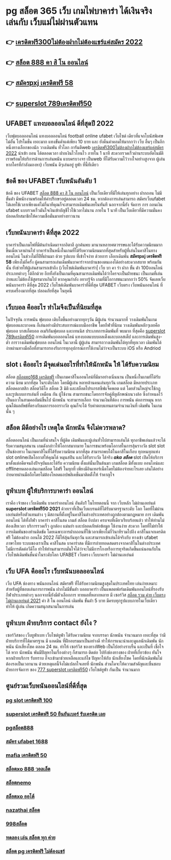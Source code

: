 # pg สล็อต 365 เว็บ เกมไพ่บาคาร่า ได้เงินจริง เล่นกับ เว็บแม่ไม่ผ่านตัวแทน 

## 👉 [เครดิตฟรี300ไม่ต้องฝากไม่ต้องแชร์แค่สมัคร 2022](https://mabet.net/)
## 👉 [สล็อต 888 คา สิ โน ออนไลน์](https://mabet.net/register/)
## 👉 [สมัครpxj เครดิตฟรี 58](https://mabet.net/credit-free-new/)
## 👉 [superslot 789เครดิตฟรี50](https://mabet.net/register/)

## UFABET  แทงบอลออนไลน์   ดีที่สุดปี 2022

เว็บฟุตบอลออนไลน์ แทงบอลออนไลน์ football online   ufabet    เว็บไซต์ เดียวที่แจกโบนัสพิเศษไม่อั้น โปรโมชั่น  เยอะมาก แทงขั้นต่ำแค่เพียง 10 บาท และ ยังคืนค่าคอมให้มากกว่า เว็บ อื่นๆ เป็นอีกหนึ่งทางเลือกของนัก วางเดิมพัน ทั่วโลก การันตีweb [เครดิตฟรี300ไม่ต้องฝากไม่ต้องแชร์แค่สมัคร 2022](https://mabet.net/register/)  นำเข้า  ถอน  ได้ตลอดเวลา   ฝากเงินไวโอนไว ภายใน 1 นาที สะดวกรวดเร็วผ่านระบบอัตโนมัติ เราพร้อมให้บริการด้านการเล่นพนัน แบบครบวงจร เป็นweb ที่ได้รับความไว้วางใจอย่างสูงจาก  ผู้เล่น  หากใครที่กำลังมองหา}  เว็บพนัน ดีๆเล่นอยู่  ยูฟ่า ที่นี้ทีเดียว


## ข้อดี ของ UFABET เว็บพนันอันดับ 1

ข้อดี ของ UFABET [สล็อต 888 คา สิ โน ออนไลน์](https://mabet.net/credit-free-new/) เป็นเว็บเดียวที่มีให้เล่นทุกอย่าง ฝากถอน ไม่มีขั้นต่ํา  มีพนักงานพร้อมให้คำปรึกษาอยู่ตลอดเวลา 24 ชม. หากต้องการเล่นสามารถ  สมัครเว็บufabet  ได้เลยใช้เวลาเพียงแค่ไม่กี่นาทีคุณก็จะสามารถเดิมพันเลยในทันที นอกจากนี้ยัง จัดการ  การ ถอนเงิน ufabet แบบรวดเร็วมันใจเงินเข้าบัญชีไวใช้เวลาไม่นาน ภายใน 1 นาที เป็นเว็บเดียวที่มีความมั่นคงปลอดภัยสมาชิกให้ความเชื่อมั่นมาอย่างยาวนาน


## เว็บพนันบาคาร่า ดีที่สุด 2022 

บาคาร่าเป็นเกมไพ่ที่มีต้นกำเนิดมาจากอิตาลี ถูกค้นพบ มานานหลายศตวรรษและได้รับความนิยมมากขึ้นเมื่อเวลาผ่านไป บาคาร่าเป็นหนึ่งในเกมที่ได้รับความนิยมมากที่สุดสำหรับผู้ที่เล่นในคาสิโนทางออนไลน์ ในช่วงไม่กี่ปีที่ผ่านมา ด้วย    รูปแบบ  ที่เข้าใจง่าย ด้วยการ  เลือกเดิมพัน **สมัครpxj เครดิตฟรี 58**  เพียงไม่กี่ครั้ง ผู้คนสามารถเล่นเดิมพันบาคาร่าจากบ้านของตนเองได้อย่างสะดวกสบาย  พร้อมกันนั้น ยังช่วยให้ผู้เล่นสามารถเข้าถึง {เว็บไซต์เดิมพันบาคาร่า| เว็บ บา คา ร่า ฝาก ขั้น ต่ํา 100ออนไลน์ประเภทต่างๆ ได้อีกด้วย อีกทั้งยังเป็นเกมที่คุณสามารถเดิมพันได้ว่าใครจะเป็นฝ่ายชนะ เป็นเกมที่เล่นง่ายและไม่ต้องใช้สูตรมากเกินไป หากคุณกำลัง  อยากรู้จัก เกมที่มีโอกาสชนะมากกว่า 50%  จัดเลยเว็บพนันบาคาร่า ดีที่สุด 2022  เว็บไซต์เดิมพันบาคาร่าที่ดีที่สุด UFABET เว็บตรง เว็บพนันออนไลน์ ที่ครบเครื่องมากที่สุด ปลอดภัยที่สุด ในยุคนี้

## เว็บบอล  คืออะไร  ทำไมจึงเป็นที่นิยมที่สุด

ในปัจจุบัน การพนัน ฟุตบอล เติบโตขึ้นอย่างมากทุกๆวัน มีผู้เล่น จำนวนมากที่ วางเดิมพันในเกมฟุตบอลและบางคน ก็เล่นอย่างมีประสบการณ์แบบมืออาชีพ โดยกีฬาที่นิยม วางเดิมพันหลักๆเลยคือ ฟุตบอล บาสเก็ตบอล อเมริกันฟุตบอล และเทนนิส ประเภทการเดิมพันที่ พบมาก ที่สุดคือ [superslot 789เครดิตฟรี50](https://mabet.net/20-free-100/)  การเดิมพันบอลออนไลน์  แทงบอลแบบบอลเต็งและบอลสเต็ป และการเดิมพันสูง-ต่ำ การวางเดิมพันฟุตบอล ออนไลน์ ในเวลานี้ ผู้ผู้เล่น สามารถวางเดิมพันได้ทุกที่ทุกเวลา เดิมพันได้ง่ายผ่านทางมือถือที่สามารถรองรับการทุกอุปกรณ์การใช้งานไม่ว่าจะเป็นระบบ iOS หรือ Andriod

##  slot เ คืออะไร มีจุดเด่นอะไรที่ทำให้นักพนัน ให้ ได้รับความนิยม 

สล็อต [สล็อตxo168 เครดิตฟรี](https://bio.link/tisawago) เป็นเกมคาสิโนออนไลน์ที่มีมาอย่างเนิ่นนาน เป็นหนึ่งในเกมที่ได้รับความ นิยม มากที่สุด ในระดับโลก โดยมีผู้เล่น หลายล้านคนเล่นทุกวัน  เกมสล็อต มีหลายประเภท  สล็อตคลาสสิก สล็อตวิดีโอ สล็อต 3 มิติ และสล็อตโปรเกรสซีฟแจ็คพอต แต่ โดยส่วนใหญ่จะใช้กฎและรูปแบบการเล่นที่ เหมือน กัน  ผู้ใช้งาน สามารถชนะโดยการจับคู่สัญลักษณ์บนวงล้อ ซึ่งกำหนดไว้เป็นแถวในสามคอลัมน์ขึ้นไป นักพนัน จะสามารถเลือก จำนวนเงินที่ต้อง การพนัน ต่อการหมุน หากคุณได้ผลลัพธ์ที่ตรงกับผลการออกรางวัล คุณก็จะได้ รับค่าตอบแทนตามจำนวนเงินที่ เดิมพัน ในเกมนั้น ๆ


## สล็อต  มีดีอย่างไร เหตุใด  นักพนัน จึงไม่ควรพลาด?

 สล็อตออนไลน์ เป็นเกมที่น่าสนใจ ที่ผู้ติด เดิมพันและผู้เล่นทั่วไปสามารถเล่นได้ ทุกอาชีพเล่นแล้วจะได้รับความสนุกสนาน เกมดังกล่าวให้โอกาสมากมาย ในการชนะพร้อมโอกาสในการลุ้นรางวัล  slot  slot  เป็นช่องทาง ในเกมคาสิโนที่ได้รับความนิยม มากที่สุด สามารถพบได้ในคาสิโนเกือบ ทุกหนทุกแห่ง  slot onlineเปิดโอกาสให้คุณได้ หมุนสปิน และได้รับรางวัล ได้จริง ***aka สล็อต*** slot  เปิดให้บริการมาตั้งแต่อดีตจนถึงปัจจุบันและได้รับ ความนิยม ตั้งแต่นั้นเป็นต้นมา เกมสล็อต มีทั้งแบบ ออนไลน์และ offlineทดลองเล่นเกมสล็อต ได้ฟรี ในทุกที่ เพียงมีอินเทอร์เน็ตโดยไม่ต้องจ่ายอะไรเลย เล่นได้อย่างง่ายดายผ่านมือถือโดยไม่ต้องโหลดแอปพลิเคชั่นมาติดตั้งให้ รำคาญใจ


##  ยูฟ่าเบท  ผู้ให้บริการบาคาร่า ออนไลน์

เราคือ  เจ้าของ เว็บเดิมพัน บาคาร่าออนไลน์ อันดับ1 ในไทยตอนนี้ จาก เว็บหลัก ไม่ผ่านเอเย่นต์ **superslot เครดิตฟรี50 2021** ด้วยเราที่เป็นเว็บแบรนด์ที่ได้รับมาตรฐานระดับ โลก โดยที่ไม่ผ่านเอเย่นต์หรือตัวแทนต่าง ๆ มีสถานที่ตั้งอยู่ในคาสิโนต่างประเทศอย่างถูกต้องตามกฏหมาย การ  เดิมพันออนไลน์ ได้ทั้งกีฬา บาคาร่า คาสิโนสด เกมส์ สล็อต ยิงปลา ครบจบที่เดียวเรียบร้อยแล้ว ทำให้ท่านไม่ต้องเสียเวลา บริการรวดเร็ว ถูกต้อง แม่นยำ และปลอดภัยต่อข้อมูล ใช้งานง่าย สะดวก โดยที่ไม่ทำให้การเดิมพันของท่านติดขัด โดยเฉพาะการฝากถอนที่ใช้เวลาเพียงไม่กี่วินาทีรวมไปถึง คาสิโนแจกเครดิตฟรี ไม่ต้องฝาก ถอนได้ 2022 ก็มีให้ลุ้นกันทุกวัน และสามารถเข้าเล่นได้จริงกับ  ทางเข้า ufabet ภาษาไทย  ระบบของเราเป็น คาสิโนสด บาคาร่าสด ที่มีการถ่ายทอดสดตรงจากคาสิโนในต่างประเทศ ไม่มีการตัดต่อวีดีโอ ทำให้ท่านสามารถมั่นใจได้ว่าจะไม่มีการโกงหรือการทุจริตเกิดขึ้นแน่นอนกับในเว็บไซต์เดิมพันชั้นนำในระดับโลก UFABET เว็บตรง เว็บบาคาร่า ไม่ผ่านเอเย่นต์


## เว็บ UFA คืออะไร เว็บพนันบอลออนไลน์ 


เว็บ UFA  ช่องทาง  พนันออนไลน์ สมัครฟรี  ที่ได้รับความนิยมสูงสุดในประเทศไทย เล่นง่ายเหมาะสำหรับผู้ที่ชอบเล่นการการพนัน  ฝากไม่มีขั้นต่ํา บอลบาคาร่า  เป็นแพลตฟอร์มเดิมพันออนไลน์ที่รองรับกีฬาประเภทต่างๆ นอกจากนี้ยังมีตัวเลือกการ ทายผลที่หลากหลาย มี เซอร์วิส  [สล็อต รวม ค่าย เว็บตรง ไม่ผ่านเอเย่นต์ 2021](https://member.mabet.net/?action=login)  ค่า สิ โน ออนไลน์ เดิมพัน ขั้นต่ํา 5 บาท  มีครบทุกรูปแบบภายในเว็บเดียว ทำให้  ผู้เล่น เกิดความสนุกสนานในการเล่น


## ยูฟ่าเบท ฝ่ายบริการ  contact ยังไง ?

 เซอร์วิสของ เว็บยูฟ่าเบท เว็บไซต์ยูฟ่า  ได้รับความนิยม จากบรรดา นักพนัน  จำนวนมาก เยอะที่สุด  ว่ามีฝ่ายบริการที่ได้มาตรฐาน  มี แอดมิน ที่ฝึกอบรมมาเป็นอย่างดี ทำให้การแนะนำและดูแลนักเดิมพัน นักพนัน นักเสี่ยงโชค  ตลอด 24 ชม.  ทำให้ เซอร์วิส ของทางWeb เป็นไปอย่างราบรื่น และเป็นที่  เชื่อใจได้  หาก  นักพนัน พันมีปัญหาในเรื่องต่างๆ ก็สามารถ ติดต่อ  ไปยังช่องทางของ ฝ่ายที่เกี่ยวข้อง  ทันใจ หากฝ่ายบริการ  รับทราบ  ก็จะเข้ามาช่วยเหลือและแก้ไข ปัญหาให้กับ นักเสี่ยงโชค โดยที่นักเดิมพันไม่ต้องรอเป็นเวลานาน ด้วยเหตุผลนี้จึงไม่แปลกใจเลยที่ นักพนัน ส่วนใดจะให้ความสำคัญและชื่นชอบ ฝ่ายการจัดการ ของ [777 superslot เครดิตฟรี50](https://mabet.net/credit-free-100/) เว็บไซต์ยูฟ่า กันเป็น จำนวนมาก 


## ศูนย์รวมเว็บพนันออนไลน์ที่ดีที่สุด

### [pg slot เครดิตฟรี 100](https://atom.io/themes/MABET.net%20สล็อตเว็บตรง%20เครดิตฟรี%20กดรับเอง%20ยืนยันเบอร์ล่าสุด%20ไม่ต้องแชร์%20008%20สล็อต%20สล็อตอตกหนัก%2020รับ100)
### [superslot เครดิตฟรี 50 ยืนยันเบอร์ รับเครดิต เลย](https://atom.io/themes/MABET.net%20สล็อตเว็บตรง%20สล็อต%20pg%20ระบบ%20วอ%20เลท%20008%20สล็อต%20สล็อตอตกหนัก%2020รับ100)
### [pgสล็อต888](https://atom.io/themes/MABET.net%20สล็อตเว็บตรง%20เครดิตฟรี%20100%20ทำ%20300%20ถอนได้หมด%20008%20สล็อต%20สล็อตอตกหนัก%2020รับ100)
### [สมัคร ufabet 1688](https://atom.io/themes/MABET.net%20สล็อตเว็บตรง%20ufa356%20สล็อต%20008%20สล็อต%20สล็อตอตกหนัก%2020รับ100)
### [mafia เครดิตฟรี 50](https://atom.io/themes/MABET.net%20สล็อตเว็บตรง%20miami%201688%20สล็อต%20008%20สล็อต%20สล็อตอตกหนัก%2020รับ100)
### [สล็อตxo 888 วอลเล็ต](https://atom.io/themes/MABET.net%20สล็อตเว็บตรง%20เครดิตฟรี%20แค่%20ดาวน์โหลด%202021%20ล่าสุด%20008%20สล็อต%20สล็อตอตกหนัก%2020รับ100)
### [สล็อตnemo](https://atom.io/themes/MABET.net%20สล็อตเว็บตรง%20b2y%20เครดิตฟรี30%20008%20สล็อต%20สล็อตอตกหนัก%2020รับ100)
### [สล็อตxo ออโต้](https://atom.io/themes/MABET.net%20สล็อตเว็บตรง%20ยูฟ่า191สล็อต%20008%20สล็อต%20สล็อตอตกหนัก%2020รับ100)
### [nazathai สล็อต](https://atom.io/themes/MABET.net%20สล็อตเว็บตรง%20เครดิตฟรี100%20008%20สล็อต%20สล็อตอตกหนัก%2020รับ100)
### [998สล็อต](https://atom.io/themes/MABET.net%20สล็อตเว็บตรง%20สล็อต%20369%20008%20สล็อต%20สล็อตอตกหนัก%2020รับ100)
### [ทดลอง เล่น สล็อต ทุก ค่าย](https://atom.io/themes/MABET.net%20สล็อตเว็บตรง%20สล็อตxo%20999%20008%20สล็อต%20สล็อตอตกหนัก%2020รับ100)
### [สล็อต pg เครดิตฟรี ไม่ต้องแชร์](https://atom.io/themes/MABET.net%20สล็อตเว็บตรง%20เครดิตฟรี%2050%20ยืนยันเบอร์โทร%20008%20สล็อต%20สล็อตอตกหนัก%2020รับ100)